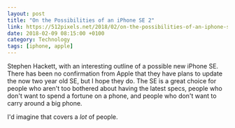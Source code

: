```yaml
--- 
layout: post 
title: "On the Possibilities of an iPhone SE 2" 
link: https://512pixels.net/2018/02/on-the-possibilities-of-an-iphone-se-2/
date: 2018-02-09 08:15:00 +0100 
category: Technology
tags: [iphone, apple] 
--- 
```


Stephen Hackett, with an interesting outline of a possible new iPhone SE. There has been no confirmation from Apple that they have plans to update the now two year old SE, but I hope they do. The SE is a great choice for people who aren't too bothered about having the latest specs, people who don't want to spend a fortune on a phone, and people who don't want to carry around a big phone. 

I'd imagine that covers a *lot* of people.
